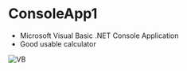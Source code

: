 # ConsoleApp1
+ Microsoft Visual Basic .NET Console Application
+ Good usable calculator

![VB](https://www.seekpng.com/png/detail/340-3409774_net-old-logo-transparent-vb-net-logo.png)
